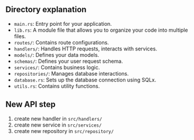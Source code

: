 ## Directory explanation
- `main.rs`: Entry point for your application.
- `lib.rs`: A module file that allows you to organize your code into multiple files.
- `routes/`: Contains route configurations.
- `handlers/`: Handles HTTP requests, interacts with services.
- `models/`: Defines your data models.
- `schemas/`: Defines your user request schema.
- `services/`: Contains business logic.
- `repositories/`: Manages database interactions.
- `database.rs`: Sets up the database connection using SQLx.
- `utils.rs`: Contains utility functions.

## New API step
1. create new handler in `src/handlers/`
2. create new service in `src/services/`
3. create new repository in `src/repository/`